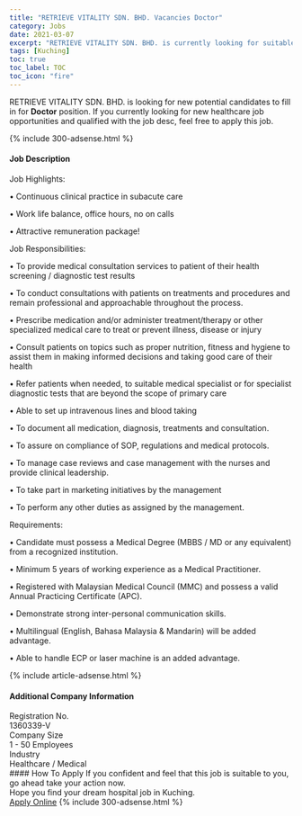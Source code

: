 ```yaml
---
title: "RETRIEVE VITALITY SDN. BHD. Vacancies Doctor" 
category: Jobs 
date: 2021-03-07 
excerpt: "RETRIEVE VITALITY SDN. BHD. is currently looking for suitable person to fill in the Doctor which positioned at Kuching" 
tags: [Kuching] 
toc: true 
toc_label: TOC 
toc_icon: "fire" 
--- 
```


<p>RETRIEVE VITALITY SDN. BHD. is looking for new potential candidates to fill in for <b>Doctor</b> position. If you currently looking for new healthcare job opportunities and qualified with the job desc, feel free to apply this job.
</p>{% include 300-adsense.html %} 
<div><div><h4>Job Description</h4></div><div><div><span><div><p>Job Highlights:</p><p>&#8226; Continuous clinical practice in subacute care</p><p>&#8226; Work life balance, office hours, no on calls</p><p>&#8226; Attractive remuneration package!</p><p>Job Responsibilities:</p><p>&#8226; To provide medical consultation services to patient of their health screening / diagnostic test results</p><p>&#8226; To conduct consultations with patients on treatments and procedures and remain professional and approachable throughout the process.</p><p>&#8226; Prescribe medication and/or administer treatment/therapy or other specialized medical care to treat or prevent illness, disease or injury</p><p>&#8226; Consult patients on topics such as proper nutrition, fitness and hygiene to assist them in making informed decisions and taking good care of their health</p><p>&#8226; Refer patients when needed, to suitable medical specialist or for specialist diagnostic tests that are beyond the scope of primary care</p><p>&#8226; Able to set up intravenous lines and blood taking</p><p>&#8226; To document all medication, diagnosis, treatments and consultation.</p><p>&#8226; To assure on compliance of SOP, regulations and medical protocols.</p><p>&#8226; To manage case reviews and case management with the nurses and provide clinical leadership.</p><p>&#8226; To take part in marketing initiatives by the management</p><p>&#8226; To perform any other duties as assigned by the management.</p><p>Requirements:</p><p>&#8226; Candidate must possess a Medical Degree (MBBS / MD or any equivalent) from a recognized institution.</p><p>&#8226; Minimum 5 years of working experience as a Medical Practitioner.</p><p>&#8226; Registered with Malaysian Medical Council (MMC) and possess a valid Annual Practicing Certificate (APC).</p><p>&#8226; Demonstrate strong inter-personal communication skills.</p><p>&#8226; Multilingual (English, Bahasa Malaysia &amp; Mandarin) will be added advantage.</p><p>&#8226; Able to handle ECP or laser machine is an added advantage.</p></div></span></div></div></div> 
{% include article-adsense.html %} 
<div><div><h4>Additional Company Information</h4></div><div><div><div><div><div><div><div><span>Registration No.</span></div><div><span>1360339-V</span></div></div></div></div><div><div><div><div><span>Company Size</span></div><div><span>1 - 50 Employees</span></div></div></div></div><div><div><div><div><span>Industry</span></div><div><span>Healthcare / Medical</span></div></div></div></div></div></div></div></div> 
#### How To Apply 
If you confident and feel that this job is suitable to you, go ahead take your action now. <br/> 
Hope you find your dream hospital job in Kuching. <br/> 
<a href="https://www.jobstreet.com.my/en/job/doctor-4498840?jobId=jobstreet-my-job-4498840" class="btn btn--warning" target="_blank" rel="nofollow noopenner">Apply Online</a> 
{% include 300-adsense.html %} 